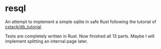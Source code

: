 # resql

An attempt to implement a simple sqlite in safe Rust following the tutorial of [cstack/db_tutorial](https://github.com/cstack/db_tutorial).

Tests are completely written in Rust.
Now finished all 13 parts.
Maybe I will implement splitting an internal page later.
